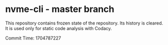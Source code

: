 # nvme-cli - master branch

This repository contains frozen state of the repository.
Its history is cleared. It is used only for static code
analysis with Codacy.

Commit Time: 1704787227